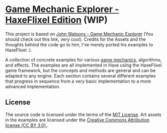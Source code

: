 # [Game Mechanic Explorer - HaxeFlixel Edition](http://gme.qr9.de) (WIP)

This project is based on [John Watsons - Game Mechanic Explorer](http://gamemechanicexplorer.com/) (You should check out this link, very cool). Credits for the Assets and the thoughts behind the code go to him, I've merely ported his examples to HaxeFlixel :).

A collection of concrete examples for various [game mechanics](http://www.lostgarden.com/2006/10/what-are-game-mechanics.html), algorithms, and effects. The examples are all implemented in Haxe using the HaxeFlixel game framework, but the concepts and methods are general and can be adapted to any engine. Each section contains several different examples that progress in sequence from a very basic implementation to a more advanced implementation.

## License

The source code is licensed under the terms of the [MIT License](http://opensource.org/licenses/MIT). Art assets in the examples are licensed under the [Creative Commons Attribution license (CC BY 3.0).](http://creativecommons.org/licenses/by/3.0/us/).
